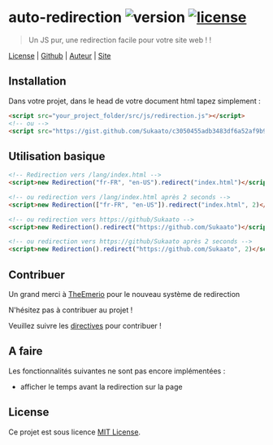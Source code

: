# auto-redirection ![version][img-version] [![license][img-license]][link-license] 
> Un JS pur, une redirection facile pour votre site web ! !

[License][link-license] |
[Github][link-repo] |
[Auteur][link-author] |
[Site][link-site]

## Installation
Dans votre projet, dans le head de votre document html tapez simplement :

```html
<script src="your_project_folder/src/js/redirection.js"></script>
<!-- ou -->
<script src="https://gist.github.com/Sukaato/c3050455adb3483df6a52af9b9af88da.js"></script>
```

## Utilisation basique
```html
<!-- Redirection vers /lang/index.html -->
<script>new Redirection("fr-FR", "en-US").redirect("index.html")</script> 

<!-- ou redirection vers /lang/index.html après 2 seconds -->
<script>new Redirection(["fr-FR", "en-US"]).redirect("index.html", 2)</script>

<!-- ou redirection vers https://github/Sukaato -->
<script>new Redirection().redirect("https://github.com/Sukaato")</script>

<!-- ou redirection vers https://github/Sukaato après 2 seconds -->
<script>new Redirection().redirect("https://github.com/Sukaato", 2)</script>
```

## Contribuer
Un grand merci à [TheEmerio][link-emerio] pour le nouveau système de redirection

N'hésitez pas à contribuer au projet !

Veuillez suivre les [directives][link-contrib] pour contribuer !

## A faire
Les fonctionnalités suivantes ne sont pas encore implémentées :

- afficher le temps avant la redirection sur la page

## License
Ce projet est sous licence [MIT License][link-license].

<!-- The links! -->
[link-license]: https://github.com/Sukaato/auto-redirection/blob/master/LICENSE
[link-repo]: https://github.com/TheEmrio/minecraft-js
[link-author]: https://github.com/Sukaato
[link-site]: https://sukaato.github.io/
[link-emerio]: https://github.com/TheEmerio
[link-contrib]: https://github.com/Sukaato/auto-redirection/blob/master/CONTRIBUTING.md

[img-version]: https://img.shields.io/badge/ver.-pre%20relase%200.2.1-blue
[img-license]: https://img.shields.io/npm/l/minecraft-lib.svg
